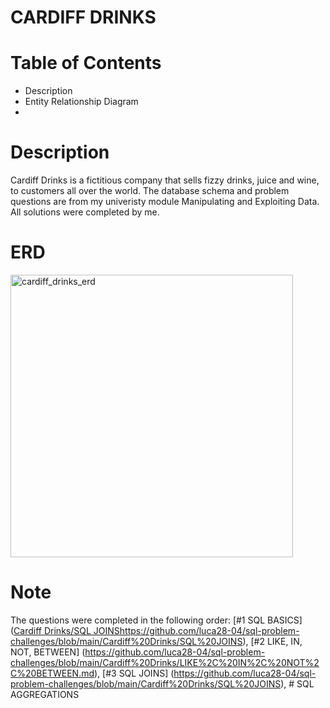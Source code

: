 # CARDIFF DRINKS

# Table of Contents
  - Description
  - Entity Relationship Diagram
  - 
#

# Description
Cardiff Drinks is a fictitious company that sells fizzy drinks, juice and wine, to customers all
over the world. The database schema and problem questions are from my univeristy module Manipulating and Exploiting Data. 
All solutions were completed by me.  

# ERD
<img width="452" alt="cardiff_drinks_erd" src="https://github.com/luca28-04/SQL-PROBLEM-CHALLENGES/assets/109167297/9f9dbd35-6d9f-478e-a7c3-1a429bb86b8d">

# Note
The questions were completed in the following order: [#1 SQL BASICS] ([Cardiff Drinks/SQL JOINS](https://github.com/luca28-04/sql-problem-challenges/blob/main/Cardiff%20Drinks/SQL%20JOINS)https://github.com/luca28-04/sql-problem-challenges/blob/main/Cardiff%20Drinks/SQL%20JOINS), [#2 LIKE, IN, NOT, BETWEEN] (https://github.com/luca28-04/sql-problem-challenges/blob/main/Cardiff%20Drinks/LIKE%2C%20IN%2C%20NOT%2C%20BETWEEN.md), [#3 SQL JOINS] (https://github.com/luca28-04/sql-problem-challenges/blob/main/Cardiff%20Drinks/SQL%20JOINS), # SQL AGGREGATIONS


